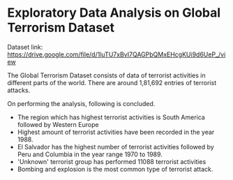 # Exploratory Data Analysis on Global Terrorism Dataset

Dataset link: https://drive.google.com/file/d/1luTU7xBvI7QAGPbQMxEHcgKUi9d6UeP_/view

The Global Terrorism Dataset consists of data of terrorist activities in different parts of the world. There are around 1,81,692 entries of terrorist attacks.

On performing the analysis, following is concluded.

* The region which has highest terrorist activities is South America followed by Western Europe
* Highest amount of terrorist activities have been recorded in the year 1988.
* El Salvador has the highest number of terrorist activities followed by Peru and Columbia in the year range 1970 to 1989.
* 'Unknown' terrorist group has performed 11088 terrorist activities
* Bombing and explosion is the most common type of terrorist attack.